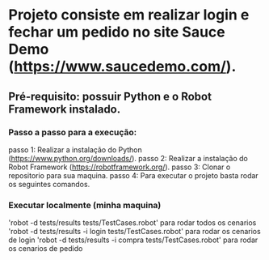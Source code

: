 # Projeto consiste em realizar login e fechar um pedido no site Sauce Demo (https://www.saucedemo.com/).
## Pré-requisito: possuir Python e o Robot Framework instalado.
### Passo a passo para a execução:
passo 1: Realizar a instalação do Python (https://www.python.org/downloads/).
passo 2: Realizar a instalação do Robot Framework (https://robotframework.org/).
passo 3: Clonar o repositorio para sua maquina.
passo 4: Para executar o projeto basta rodar os seguintes comandos.
        
### Executar localmente (minha maquina)
'robot -d tests/results tests/TestCases.robot' para rodar todos os cenarios
'robot -d tests/results -i login tests/TestCases.robot' para rodar os cenarios de login
'robot -d tests/results -i compra tests/TestCases.robot' para rodar os cenarios de pedido
        